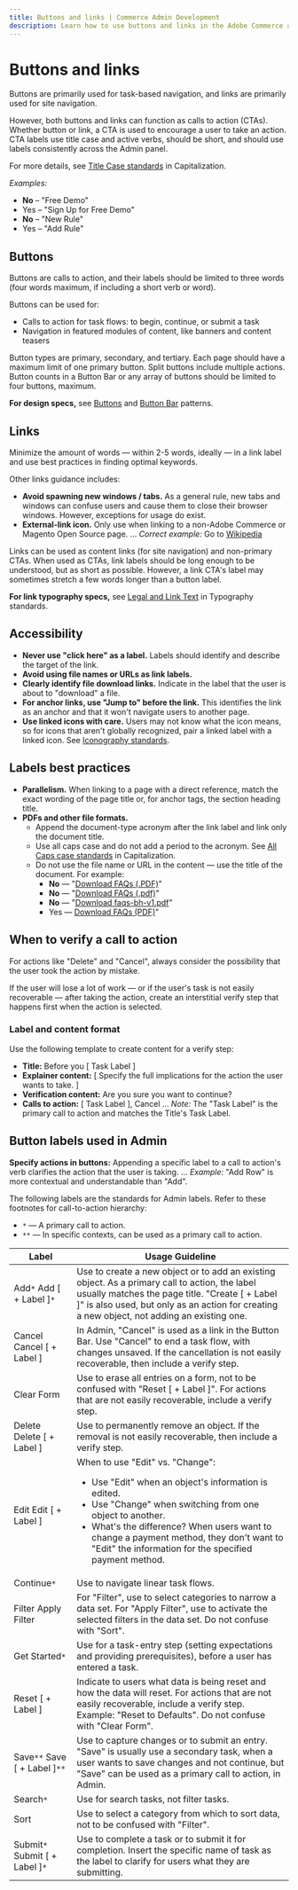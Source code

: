 ```yaml
---
title: Buttons and links | Commerce Admin Development
description: Learn how to use buttons and links in the Adobe Commerce and Magento Open Source Admin application.
---
```


# Buttons and links

Buttons are primarily used for task-based navigation, and links are primarily used for site navigation.

However, both buttons and links can function as calls to action (CTAs). Whether button or link, a CTA is used to encourage a user to take an action. CTA labels use title case and active verbs, should be short, and should use labels consistently across the Admin panel.

For more details, see [Title Case standards](capitalization.md#title-case) in Capitalization.

*Examples:*

*  **No** – "Free Demo"
*  Yes – "Sign Up for Free Demo"
*  **No** – "New Rule"
*  Yes – "Add Rule"

## Buttons

Buttons are calls to action, and their labels should be limited to three words (four words maximum, if including a short verb or word).

Buttons can be used for:

*  Calls to action for task flows: to begin, continue, or submit a task
*  Navigation in featured modules of content, like banners and content teasers

Button types are primary, secondary, and tertiary. Each page should have a maximum limit of one primary button. Split buttons include multiple actions. Button counts in a Button Bar or any array of buttons should be limited to four buttons, maximum.

**For design specs,** see [Buttons](https://developer.adobe.com/commerce/admin-developer/pattern-library/controls/buttons/) and [Button Bar](https://developer.adobe.com/commerce/admin-developer/pattern-library/controls/button-bar/) patterns.

## Links

Minimize the amount of words — within 2-5 words, ideally — in a link label and use best practices in finding optimal keywords.

Other links guidance includes:

*  **Avoid spawning new windows / tabs.** As a general rule, new tabs and windows can confuse users and cause them to close their browser windows. However, exceptions for usage do exist.
*  **External-link icon.** Only use when linking to a non-Adobe Commerce or Magento Open Source page. ... *Correct example:* Go to [Wikipedia](https://www.wikipedia.org/)

Links can be used as content links (for site navigation) and non-primary CTAs. When used as CTAs, link labels should be long enough to be understood, but as short as possible. However, a link CTA's label may sometimes stretch a few words longer than a button label.

**For link typography specs,** see [Legal and Link Text](../design/typography.md#legal-and-link-text) in Typography standards.

## Accessibility

*  **Never use "click here" as a label.** Labels should identify and describe the target of the link.
*  **Avoid using file names or URLs as link labels.**
*  **Clearly identify file download links.** Indicate in the label that the user is about to "download" a file.
*  **For anchor links, use "Jump to" before the link.** This identifies the link as an anchor and that it won't navigate users to another page.
*  **Use linked icons with care.** Users may not know what the icon means, so for icons that aren't globally recognized, pair a linked label with a linked icon. See [Iconography standards](../design/iconography.md).

## Labels best practices

*  **Parallelism.** When linking to a page with a direct reference, match the exact wording of the page title or, for anchor tags, the section heading title.
* **PDFs and other file formats.**
   *  Append the document-type acronym after the link label and link only the document title.
   *  Use all caps case and do not add a period to the acronym. See <span markdown="1">[All Caps case standards](capitalization.md#all-caps)</span> in Capitalization.
   *  Do not use the file name or URL in the content &#8212; use the title of the document. For example:
      *  **No** —  "<a href="javascript:void(0);">Download FAQs (.PDF)</a>"
      *  **No** — "<a href="javascript:void(0);">Download FAQs (.pdf)</a>"
      *  **No** — "<a href="javascript:void(0);">Download faqs-bh-v1.pdf</a>"
      *  Yes — <a href="javascript:void(0);">Download FAQs (PDF)</a>"

## When to verify a call to action

For actions like "Delete" and "Cancel", always consider the possibility that the user took the action by mistake.

If the user will lose a lot of work — or if the user's task is not easily recoverable — after taking the action, create an interstitial verify step that happens first when the action is selected.

### Label and content format

Use the following template to create content for a verify step:

*  **Title:** Before you [ Task Label ]
*  **Explainer content:** [ Specify the full implications for the action the user wants to take. ]
*  **Verification content:** Are you sure you want to continue?
*  **Calls to action:** [ Task Label ], Cancel ... *Note:* The "Task Label" is the primary call to action and matches the Title's Task Label.

## Button labels used in Admin

**Specify actions in buttons:** Appending a specific label to a call to action's verb clarifies the action that the user is taking. ... *Example:* "Add Row" is more contextual and understandable than "Add".

The following labels are the standards for Admin labels. Refer to these footnotes for call-to-action hierarchy:

*  `*` — A primary call to action.
*  `**`  — In specific contexts, can be used as a primary call to action.

| Label                           | Usage Guideline                                                                                                                                                                                                                                                                                                             |
|---------------------------------|-----------------------------------------------------------------------------------------------------------------------------------------------------------------------------------------------------------------------------------------------------------------------------------------------------------------------------|
| Add`*` Add [ + Label ]`*`       | Use to create a new object or to add an existing object. As a primary call to action, the label usually matches the page title. "Create [ + Label ]" is also used, but only as an action for creating a new object, not adding an existing one.                                                                             |
| Cancel Cancel [ + Label ]       | In Admin, "Cancel" is used as a link in the Button Bar. Use "Cancel" to end a task flow, with changes unsaved. If the cancellation is not easily recoverable, then include a verify step.                                                                                                                                   |
| Clear Form                      | Use to erase all entries on a form, not to be confused with "Reset [ + Label ]". For actions that are not easily recoverable, include a verify step.                                                                                                                                                                        |
| Delete Delete [ + Label ]       | Use to permanently remove an object. If the removal is not easily recoverable, then include a verify step.                                                                                                                                                                                                                  |
| Edit Edit [ + Label ]           | When to use "Edit" vs. "Change":<ul><li>Use "Edit" when an object's information is edited.</li><li>Use "Change" when switching from one object to another.</li><li>What's the difference? When users want to change a payment method, they don't want to "Edit" the information for the specified payment method.</li></ul> |
| Continue`*`                     | Use to navigate linear task flows.                                                                                                                                                                                                                                                                                          |
| Filter Apply Filter             | For "Filter", use to select categories to narrow a data set. For "Apply Filter", use to activate the selected filters in the data set. Do not confuse with "Sort".                                                                                                                                                          |
| Get Started`*`                  | Use for a task-entry step (setting expectations and providing prerequisites), before a user has entered a task.                                                                                                                                                                                                             |
| Reset [ + Label ]               | Indicate to users what data is being reset and how the data will reset. For actions that are not easily recoverable, include a verify step. Example: "Reset to Defaults". Do not confuse with "Clear Form".                                                                                                                 |
| Save`**` Save [ + Label ]`**`   | Use to capture changes or to submit an entry. "Save" is usually use a secondary task, when a user wants to save changes and not continue, but "Save" can be used as a primary call to action, in Admin.                                                                                                                     |
| Search`*`                       | Use for search tasks, not filter tasks.                                                                                                                                                                                                                                                                                     |
| Sort                            | Use to select a category from which to sort data, not to be confused with "Filter".                                                                                                                                                                                                                                         |
| Submit`*` Submit [ + Label ]`*` | Use to complete a task or to submit it for completion. Insert the specific name of task as the label to clarify for users what they are submitting.                                                                                                                                                                         |

